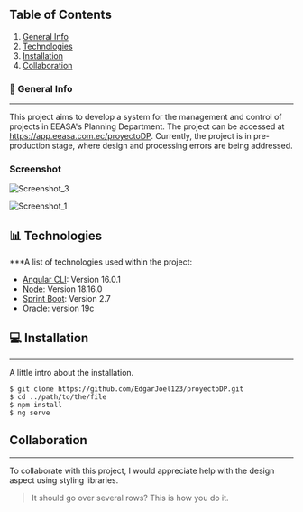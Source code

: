 ## Table of Contents
1. [General Info](#general-info)
2. [Technologies](#technologies)
3. [Installation](#installation)
4. [Collaboration](#collaboration)
### 📝 General Info
***
This project aims to develop a system for the management and control of projects in EEASA's Planning Department. The project can be accessed at https://app.eeasa.com.ec/proyectoDP. Currently, the project is in pre-production stage, where design and processing errors are being addressed.
### Screenshot
![Screenshot_3](https://github.com/EdgarJoel123/proyectoDP/assets/73723298/75d76b67-fd30-48f9-847c-7d0bacd926ed)

![Screenshot_1](https://github.com/EdgarJoel123/proyectoDP/assets/73723298/0eb6d9ae-00d9-42c1-8d0b-76400da14b72)


## 📊 Technologies

***A list of technologies used within the project:
* [Angular CLI](https://example.com](https://angular.io/cli)): Version 16.0.1
* [Node](https://example.com](https://nodejs.org/en)): Version 18.16.0
* [Sprint Boot](https://spring.io/projects/spring-boot): Version 2.7
* Oracle: version 19c
## 💻 Installation
***
A little intro about the installation. 
```
$ git clone https://github.com/EdgarJoel123/proyectoDP.git
$ cd ../path/to/the/file
$ npm install
$ ng serve

```
## Collaboration
***
To collaborate with this project, I would appreciate help with the design aspect using styling libraries.
> It should go over several rows?
> This is how you do it.
